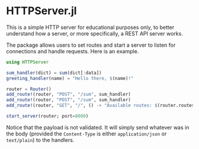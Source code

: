 # HTTPServer.jl

This is a simple HTTP server for educational purposes only, to better
understand how a server, or more specifically, a REST API server works.

The package allows users to set routes and start a server to listen for
connections and handle requests. Here is an example.

```julia
using HTTPServer

sum_handler(dict) = sum(dict[:data])
greeting_handler(name) = "Hello there, $(name)!"

router = Router()
add_route!(router, "POST", "/sum", sum_handler)
add_route!(router, "POST", "/sum", sum_handler)
add_route!(router, "GET", "/", () -> "Available routes: $(router.routes))"

start_server(router; port=8000)
```

Notice that the payload is not validated. It will simply send whatever
was in the body (provided the `Content-Type` is either `application/json`
or `text/plain`) to the handlers.
